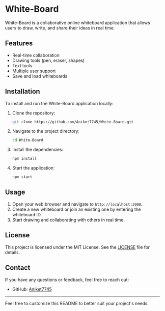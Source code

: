 # White-Board

White-Board is a collaborative online whiteboard application that allows users to draw, write, and share their ideas in real time.

## Features

- Real-time collaboration
- Drawing tools (pen, eraser, shapes)
- Text tools
- Multiple user support
- Save and load whiteboards

## Installation

To install and run the White-Board application locally:

1. Clone the repository:
    ```bash
    git clone https://github.com/Aniket7745/White-Board.git
    ```
2. Navigate to the project directory:
    ```bash
    cd White-Board
    ```
3. Install the dependencies:
    ```bash
    npm install
    ```
4. Start the application:
    ```bash
    npm start
    ```

## Usage

1. Open your web browser and navigate to `http://localhost:3000`.
2. Create a new whiteboard or join an existing one by entering the whiteboard ID.
3. Start drawing and collaborating with others in real time.


## License

This project is licensed under the MIT License. See the [LICENSE](LICENSE) file for details.

## Contact

If you have any questions or feedback, feel free to reach out:

- GitHub: [Aniket7745](https://github.com/Aniket7745)

---

Feel free to customize this README to better suit your project's needs.

